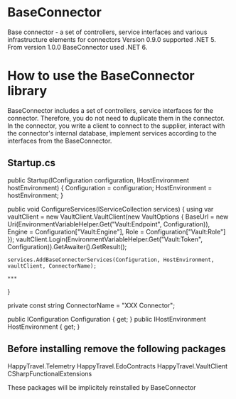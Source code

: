 # BaseConnector
Base connector - a set of controllers, service interfaces and various infrastructure elements for connectors
Version 0.9.0 supported .NET 5. From version 1.0.0 BaseConnector used .NET 6.

# How to use the BaseConnector library

BaseConnector includes a set of controllers, service interfaces for the connector. Therefore, you do not need to duplicate them in the connector. In the connector, you write a client to connect to the supplier, interact with the connector's internal database, implement services according to the interfaces from the BaseConnector.

## Startup.cs

public Startup(IConfiguration configuration, IHostEnvironment hostEnvironment)
{
    Configuration = configuration;
    HostEnvironment = hostEnvironment;
}

public void ConfigureServices(IServiceCollection services)
{
    using var vaultClient = new VaultClient.VaultClient(new VaultOptions
    {
        BaseUrl = new Uri(EnvironmentVariableHelper.Get("Vault:Endpoint", Configuration)),
        Engine = Configuration["Vault:Engine"],
        Role = Configuration["Vault:Role"]
    });
    vaultClient.Login(EnvironmentVariableHelper.Get("Vault:Token", Configuration)).GetAwaiter().GetResult();

    services.AddBaseConnectorServices(Configuration, HostEnvironment, vaultClient, ConnectorName);
    
    ***
}

private const string ConnectorName = "XXX Connector";

public IConfiguration Configuration { get; }
public IHostEnvironment HostEnvironment { get; }

## Before installing remove the following packages

HappyTravel.Telemetry
HappyTravel.EdoContracts
HappyTravel.VaultClient
CSharpFunctionalExtensions

These packages will be implicitely reinstalled by BaseConnector
